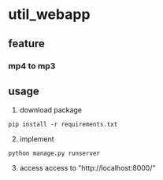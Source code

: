 # util_webapp

## feature
### mp4 to mp3

## usage
1. download package
```
pip install -r requirements.txt
```

2. implement
```
python manage.py runserver
```

3. access
access to "http://localhost:8000/"
